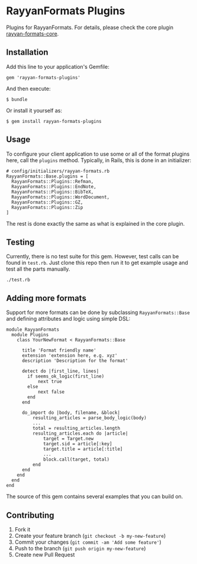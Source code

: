 # RayyanFormats Plugins

Plugins for RayyanFormats. For details, please check the core plugin [rayyan-formats-core](https://github.com/rayyanqcri/rayyan-formats-core).

## Installation

Add this line to your application's Gemfile:

    gem 'rayyan-formats-plugins'

And then execute:

    $ bundle

Or install it yourself as:

    $ gem install rayyan-formats-plugins

## Usage

To configure your client application to use some or all of the format plugins here, call the `plugins` method. Typically, in Rails, this is done in an initializer:

    # config/initializers/rayyan-formats.rb
    RayyanFormats::Base.plugins = [
      RayyanFormats::Plugins::Refman,
      RayyanFormats::Plugins::EndNote,
      RayyanFormats::Plugins::BibTeX,
      RayyanFormats::Plugins::WordDocument,
      RayyanFormats::Plugins::GZ,
      RayyanFormats::Plugins::Zip
    ]

The rest is done exactly the same as what is explained in the core plugin.

## Testing

Currently, there is no test suite for this gem. However, test calls can be found in `test.rb`. Just clone this repo then run it to get example usage and test all the parts manually.

    ./test.rb

## Adding more formats

Support for more formats can be done by subclassing `RayyanFormats::Base` and defining attributes and logic using simple DSL:

    module RayyanFormats
      module Plugins
        class YourNewFormat < RayyanFormats::Base

          title 'Format friendly name'
          extension 'extension here, e.g. xyz'
          description 'Description for the format'

          detect do |first_line, lines|
            if seems_ok_logic(first_line)
                next true
            else
                next false
            end
          end

          do_import do |body, filename, &block|
              resulting_articles = parse_body_logic(body)
              ...
              total = resulting_articles.length
              resulting_articles.each do |article|
                  target = Target.new
                  target.sid = article[:key]
                  target.title = article[:title]
                  ...
                  block.call(target, total)
              end
          end
        end
      end
    end

The source of this gem contains several examples that you can build on.

## Contributing

1. Fork it
2. Create your feature branch (`git checkout -b my-new-feature`)
3. Commit your changes (`git commit -am 'Add some feature'`)
4. Push to the branch (`git push origin my-new-feature`)
5. Create new Pull Request
